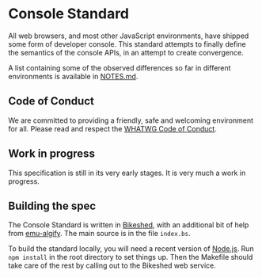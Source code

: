 # Console Standard

All web browsers, and most other JavaScript environments, have shipped some form of developer console. This standard attempts to finally define the semantics of the console APIs, in an attempt to create convergence.

A list containing some of the observed differences so far in different environments is available in [NOTES.md](NOTES.md).

## Code of Conduct
We are committed to providing a friendly, safe and welcoming environment for all. Please read and respect the [WHATWG Code of Conduct](https://wiki.whatwg.org/wiki/Code_of_Conduct).

## Work in progress

This specification is still in its very early stages. It is very much a work in progress.

## Building the spec

The Console Standard is written in [Bikeshed](https://github.com/tabatkins/bikeshed), with an additional bit of help from [emu-algify](https://www.npmjs.com/package/emu-algify). The main source is in the file `index.bs`.

To build the standard locally, you will need a recent version of [Node.js](https://nodejs.org/en/). Run `npm install` in the root directory to set things up. Then the Makefile should take care of the rest by calling out to the Bikeshed web service.
